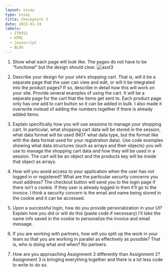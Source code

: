 ```yaml
---
layout: essay
type: essay
title: Checkpoint 3
date: 2022-01-24
labels:
  - ITM352
  - HTML
  - Javascript
  - BLOG
---
```

1. Show what each page will look like. The pages do not have to be “functional” but the design should clear. 
![asst3](https://user-images.githubusercontent.com/97568424/166875420-6b6669fa-48dd-4658-8b3c-1b94850a02e8.jpg)

2. Describe your design for your site’s shopping cart. That is, will it be a separate page that the user can view and edit, or will it be integrated into the product pages? If so, describe in detail how this will work on your site. Provide several examples of using the cart.
It will be a separate page for the cart that the items get sent to. Each product page only has one add to cart button so it can be added in bulk. I also made it overwrite instead of adding the numbers together if there is already added items.

3. Explain specifically how you will use sessions to manage your shopping cart. In particular, what shopping cart data will be stored in the session, what data format will be used (NOT what data type, but the format like with the data format used for your registration data). Use code examples showing what data structures (such as arrays and their objects) you will use to manage the shopping cart data and how they will be used in a session.
The cart will be an object and the products key will be inside that object as arrays.

4.  How will you avoid access to your application when the user has not logged in or registered? What are the particular security concerns you must address?
The checkout button will send you to the login page if there isn’t a cookie. If they user is already logged in then it’ll go to the invoice. I think a security concern is the email and name being stored in the cookie and it can be accessed.

5. Upon a successful login, how do you provide personalization in your UI? Explain how you did or will do this (paste code if necessary)
I’ll take the name info saved in the cookie to personalize the invoice and email message.

6.  If you are working with partners, how will you split up the work in your team so that you are working in parallel as effectively as possible? That is, who is doing what and when?
No partners.

7. How are you approaching Assignment 3 differently than Assignment 2?
Assignment 3 is bringing everything together and there is a lot less code to write to do so. 
